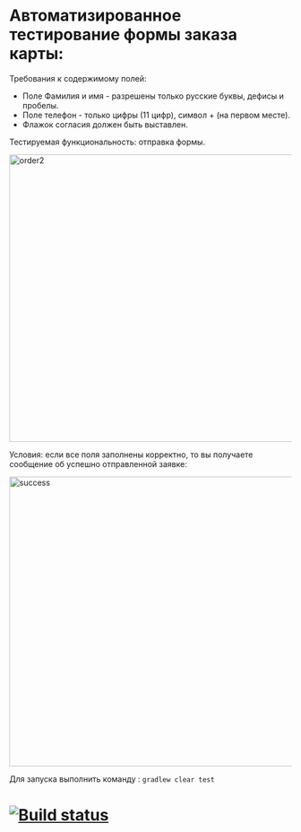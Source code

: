# Автоматизированное тестирование формы заказа карты:

Требования к содержимому полей:

* Поле Фамилия и имя - разрешены только русские буквы, дефисы и пробелы.
* Поле телефон - только цифры (11 цифр), символ + (на первом месте).
* Флажок согласия должен быть выставлен.

Тестируемая функциональность: отправка формы.

<img width="513" alt="order2" src="https://user-images.githubusercontent.com/68289203/118326155-40b8fe80-b50d-11eb-94d4-c1481ac12e54.png">


Условия: если все поля заполнены корректно, то вы получаете сообщение об успешно отправленной заявке:

<img width="517" alt="success" src="https://user-images.githubusercontent.com/68289203/118326118-2bdc6b00-b50d-11eb-831c-ee8c694c5bea.png">

Для запуска выполнить команду : ```gradlew clear test```

# [![Build status](https://ci.appveyor.com/api/projects/status/ug02tej3wtm4xxr2?svg=true)](https://ci.appveyor.com/project/KlokovAleksey/ordering-card)
